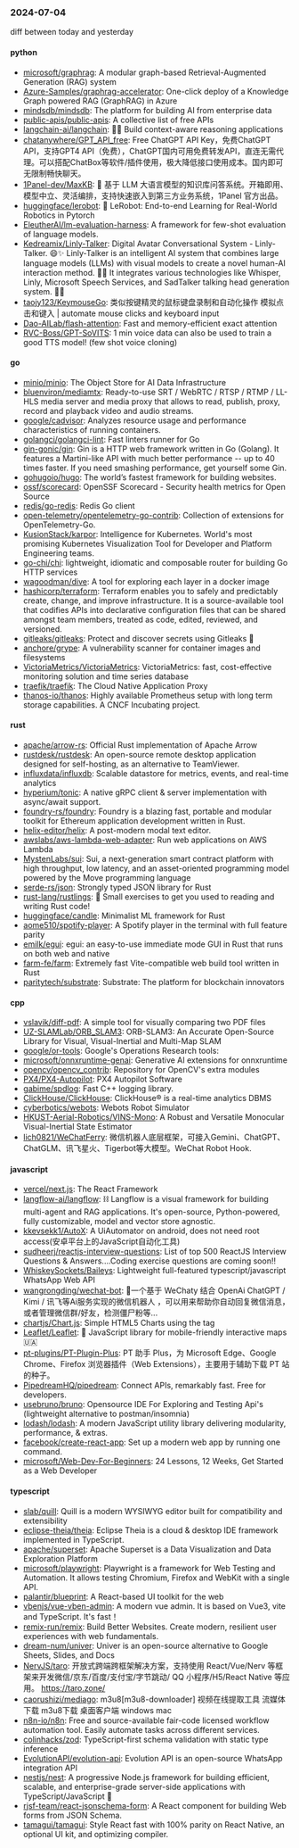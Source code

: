 ### 2024-07-04
diff between today and yesterday

#### python
* [microsoft/graphrag](https://github.com/microsoft/graphrag): A modular graph-based Retrieval-Augmented Generation (RAG) system
* [Azure-Samples/graphrag-accelerator](https://github.com/Azure-Samples/graphrag-accelerator): One-click deploy of a Knowledge Graph powered RAG (GraphRAG) in Azure
* [mindsdb/mindsdb](https://github.com/mindsdb/mindsdb): The platform for building AI from enterprise data
* [public-apis/public-apis](https://github.com/public-apis/public-apis): A collective list of free APIs
* [langchain-ai/langchain](https://github.com/langchain-ai/langchain): 🦜🔗 Build context-aware reasoning applications
* [chatanywhere/GPT_API_free](https://github.com/chatanywhere/GPT_API_free): Free ChatGPT API Key，免费ChatGPT API，支持GPT4 API（免费），ChatGPT国内可用免费转发API，直连无需代理。可以搭配ChatBox等软件/插件使用，极大降低接口使用成本。国内即可无限制畅快聊天。
* [1Panel-dev/MaxKB](https://github.com/1Panel-dev/MaxKB): 🚀 基于 LLM 大语言模型的知识库问答系统。开箱即用、模型中立、灵活编排，支持快速嵌入到第三方业务系统，1Panel 官方出品。
* [huggingface/lerobot](https://github.com/huggingface/lerobot): 🤗 LeRobot: End-to-end Learning for Real-World Robotics in Pytorch
* [EleutherAI/lm-evaluation-harness](https://github.com/EleutherAI/lm-evaluation-harness): A framework for few-shot evaluation of language models.
* [Kedreamix/Linly-Talker](https://github.com/Kedreamix/Linly-Talker): Digital Avatar Conversational System - Linly-Talker. 😄✨ Linly-Talker is an intelligent AI system that combines large language models (LLMs) with visual models to create a novel human-AI interaction method. 🤝🤖 It integrates various technologies like Whisper, Linly, Microsoft Speech Services, and SadTalker talking head generation system. 🌟🔬
* [taojy123/KeymouseGo](https://github.com/taojy123/KeymouseGo): 类似按键精灵的鼠标键盘录制和自动化操作 模拟点击和键入 | automate mouse clicks and keyboard input
* [Dao-AILab/flash-attention](https://github.com/Dao-AILab/flash-attention): Fast and memory-efficient exact attention
* [RVC-Boss/GPT-SoVITS](https://github.com/RVC-Boss/GPT-SoVITS): 1 min voice data can also be used to train a good TTS model! (few shot voice cloning)

#### go
* [minio/minio](https://github.com/minio/minio): The Object Store for AI Data Infrastructure
* [bluenviron/mediamtx](https://github.com/bluenviron/mediamtx): Ready-to-use SRT / WebRTC / RTSP / RTMP / LL-HLS media server and media proxy that allows to read, publish, proxy, record and playback video and audio streams.
* [google/cadvisor](https://github.com/google/cadvisor): Analyzes resource usage and performance characteristics of running containers.
* [golangci/golangci-lint](https://github.com/golangci/golangci-lint): Fast linters runner for Go
* [gin-gonic/gin](https://github.com/gin-gonic/gin): Gin is a HTTP web framework written in Go (Golang). It features a Martini-like API with much better performance -- up to 40 times faster. If you need smashing performance, get yourself some Gin.
* [gohugoio/hugo](https://github.com/gohugoio/hugo): The world’s fastest framework for building websites.
* [ossf/scorecard](https://github.com/ossf/scorecard): OpenSSF Scorecard - Security health metrics for Open Source
* [redis/go-redis](https://github.com/redis/go-redis): Redis Go client
* [open-telemetry/opentelemetry-go-contrib](https://github.com/open-telemetry/opentelemetry-go-contrib): Collection of extensions for OpenTelemetry-Go.
* [KusionStack/karpor](https://github.com/KusionStack/karpor): Intelligence for Kubernetes. World's most promising Kubernetes Visualization Tool for Developer and Platform Engineering teams.
* [go-chi/chi](https://github.com/go-chi/chi): lightweight, idiomatic and composable router for building Go HTTP services
* [wagoodman/dive](https://github.com/wagoodman/dive): A tool for exploring each layer in a docker image
* [hashicorp/terraform](https://github.com/hashicorp/terraform): Terraform enables you to safely and predictably create, change, and improve infrastructure. It is a source-available tool that codifies APIs into declarative configuration files that can be shared amongst team members, treated as code, edited, reviewed, and versioned.
* [gitleaks/gitleaks](https://github.com/gitleaks/gitleaks): Protect and discover secrets using Gitleaks 🔑
* [anchore/grype](https://github.com/anchore/grype): A vulnerability scanner for container images and filesystems
* [VictoriaMetrics/VictoriaMetrics](https://github.com/VictoriaMetrics/VictoriaMetrics): VictoriaMetrics: fast, cost-effective monitoring solution and time series database
* [traefik/traefik](https://github.com/traefik/traefik): The Cloud Native Application Proxy
* [thanos-io/thanos](https://github.com/thanos-io/thanos): Highly available Prometheus setup with long term storage capabilities. A CNCF Incubating project.

#### rust
* [apache/arrow-rs](https://github.com/apache/arrow-rs): Official Rust implementation of Apache Arrow
* [rustdesk/rustdesk](https://github.com/rustdesk/rustdesk): An open-source remote desktop application designed for self-hosting, as an alternative to TeamViewer.
* [influxdata/influxdb](https://github.com/influxdata/influxdb): Scalable datastore for metrics, events, and real-time analytics
* [hyperium/tonic](https://github.com/hyperium/tonic): A native gRPC client & server implementation with async/await support.
* [foundry-rs/foundry](https://github.com/foundry-rs/foundry): Foundry is a blazing fast, portable and modular toolkit for Ethereum application development written in Rust.
* [helix-editor/helix](https://github.com/helix-editor/helix): A post-modern modal text editor.
* [awslabs/aws-lambda-web-adapter](https://github.com/awslabs/aws-lambda-web-adapter): Run web applications on AWS Lambda
* [MystenLabs/sui](https://github.com/MystenLabs/sui): Sui, a next-generation smart contract platform with high throughput, low latency, and an asset-oriented programming model powered by the Move programming language
* [serde-rs/json](https://github.com/serde-rs/json): Strongly typed JSON library for Rust
* [rust-lang/rustlings](https://github.com/rust-lang/rustlings): 🦀 Small exercises to get you used to reading and writing Rust code!
* [huggingface/candle](https://github.com/huggingface/candle): Minimalist ML framework for Rust
* [aome510/spotify-player](https://github.com/aome510/spotify-player): A Spotify player in the terminal with full feature parity
* [emilk/egui](https://github.com/emilk/egui): egui: an easy-to-use immediate mode GUI in Rust that runs on both web and native
* [farm-fe/farm](https://github.com/farm-fe/farm): Extremely fast Vite-compatible web build tool written in Rust
* [paritytech/substrate](https://github.com/paritytech/substrate): Substrate: The platform for blockchain innovators

#### cpp
* [vslavik/diff-pdf](https://github.com/vslavik/diff-pdf): A simple tool for visually comparing two PDF files
* [UZ-SLAMLab/ORB_SLAM3](https://github.com/UZ-SLAMLab/ORB_SLAM3): ORB-SLAM3: An Accurate Open-Source Library for Visual, Visual-Inertial and Multi-Map SLAM
* [google/or-tools](https://github.com/google/or-tools): Google's Operations Research tools:
* [microsoft/onnxruntime-genai](https://github.com/microsoft/onnxruntime-genai): Generative AI extensions for onnxruntime
* [opencv/opencv_contrib](https://github.com/opencv/opencv_contrib): Repository for OpenCV's extra modules
* [PX4/PX4-Autopilot](https://github.com/PX4/PX4-Autopilot): PX4 Autopilot Software
* [gabime/spdlog](https://github.com/gabime/spdlog): Fast C++ logging library.
* [ClickHouse/ClickHouse](https://github.com/ClickHouse/ClickHouse): ClickHouse® is a real-time analytics DBMS
* [cyberbotics/webots](https://github.com/cyberbotics/webots): Webots Robot Simulator
* [HKUST-Aerial-Robotics/VINS-Mono](https://github.com/HKUST-Aerial-Robotics/VINS-Mono): A Robust and Versatile Monocular Visual-Inertial State Estimator
* [lich0821/WeChatFerry](https://github.com/lich0821/WeChatFerry): 微信机器人底层框架，可接入Gemini、ChatGPT、ChatGLM、讯飞星火、Tigerbot等大模型。WeChat Robot Hook.

#### javascript
* [vercel/next.js](https://github.com/vercel/next.js): The React Framework
* [langflow-ai/langflow](https://github.com/langflow-ai/langflow): ⛓️ Langflow is a visual framework for building multi-agent and RAG applications. It's open-source, Python-powered, fully customizable, model and vector store agnostic.
* [kkevsekk1/AutoX](https://github.com/kkevsekk1/AutoX): A UiAutomator on android, does not need root access(安卓平台上的JavaScript自动化工具)
* [sudheerj/reactjs-interview-questions](https://github.com/sudheerj/reactjs-interview-questions): List of top 500 ReactJS Interview Questions & Answers....Coding exercise questions are coming soon!!
* [WhiskeySockets/Baileys](https://github.com/WhiskeySockets/Baileys): Lightweight full-featured typescript/javascript WhatsApp Web API
* [wangrongding/wechat-bot](https://github.com/wangrongding/wechat-bot): 🤖一个基于 WeChaty 结合 OpenAi ChatGPT / Kimi / 讯飞等Ai服务实现的微信机器人 ，可以用来帮助你自动回复微信消息，或者管理微信群/好友，检测僵尸粉等...
* [chartjs/Chart.js](https://github.com/chartjs/Chart.js): Simple HTML5 Charts using the <canvas> tag
* [Leaflet/Leaflet](https://github.com/Leaflet/Leaflet): 🍃 JavaScript library for mobile-friendly interactive maps 🇺🇦
* [pt-plugins/PT-Plugin-Plus](https://github.com/pt-plugins/PT-Plugin-Plus): PT 助手 Plus，为 Microsoft Edge、Google Chrome、Firefox 浏览器插件（Web Extensions），主要用于辅助下载 PT 站的种子。
* [PipedreamHQ/pipedream](https://github.com/PipedreamHQ/pipedream): Connect APIs, remarkably fast. Free for developers.
* [usebruno/bruno](https://github.com/usebruno/bruno): Opensource IDE For Exploring and Testing Api's (lightweight alternative to postman/insomnia)
* [lodash/lodash](https://github.com/lodash/lodash): A modern JavaScript utility library delivering modularity, performance, & extras.
* [facebook/create-react-app](https://github.com/facebook/create-react-app): Set up a modern web app by running one command.
* [microsoft/Web-Dev-For-Beginners](https://github.com/microsoft/Web-Dev-For-Beginners): 24 Lessons, 12 Weeks, Get Started as a Web Developer

#### typescript
* [slab/quill](https://github.com/slab/quill): Quill is a modern WYSIWYG editor built for compatibility and extensibility
* [eclipse-theia/theia](https://github.com/eclipse-theia/theia): Eclipse Theia is a cloud & desktop IDE framework implemented in TypeScript.
* [apache/superset](https://github.com/apache/superset): Apache Superset is a Data Visualization and Data Exploration Platform
* [microsoft/playwright](https://github.com/microsoft/playwright): Playwright is a framework for Web Testing and Automation. It allows testing Chromium, Firefox and WebKit with a single API.
* [palantir/blueprint](https://github.com/palantir/blueprint): A React-based UI toolkit for the web
* [vbenjs/vue-vben-admin](https://github.com/vbenjs/vue-vben-admin): A modern vue admin. It is based on Vue3, vite and TypeScript. It's fast！
* [remix-run/remix](https://github.com/remix-run/remix): Build Better Websites. Create modern, resilient user experiences with web fundamentals.
* [dream-num/univer](https://github.com/dream-num/univer): Univer is an open-source alternative to Google Sheets, Slides, and Docs
* [NervJS/taro](https://github.com/NervJS/taro): 开放式跨端跨框架解决方案，支持使用 React/Vue/Nerv 等框架来开发微信/京东/百度/支付宝/字节跳动/ QQ 小程序/H5/React Native 等应用。 https://taro.zone/
* [caorushizi/mediago](https://github.com/caorushizi/mediago): m3u8[m3u8-downloader] 视频在线提取工具 流媒体下载 m3u8下载 桌面客户端 windows mac
* [n8n-io/n8n](https://github.com/n8n-io/n8n): Free and source-available fair-code licensed workflow automation tool. Easily automate tasks across different services.
* [colinhacks/zod](https://github.com/colinhacks/zod): TypeScript-first schema validation with static type inference
* [EvolutionAPI/evolution-api](https://github.com/EvolutionAPI/evolution-api): Evolution API is an open-source WhatsApp integration API
* [nestjs/nest](https://github.com/nestjs/nest): A progressive Node.js framework for building efficient, scalable, and enterprise-grade server-side applications with TypeScript/JavaScript 🚀
* [rjsf-team/react-jsonschema-form](https://github.com/rjsf-team/react-jsonschema-form): A React component for building Web forms from JSON Schema.
* [tamagui/tamagui](https://github.com/tamagui/tamagui): Style React fast with 100% parity on React Native, an optional UI kit, and optimizing compiler.

